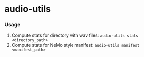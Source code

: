# audio-utils

### Usage

1. Compute stats for directory with wav files: `audio-utils stats <directory_path>`
2. Compute stats for NeMo style manifest: `audio-utils manifest <manifest_path>`
